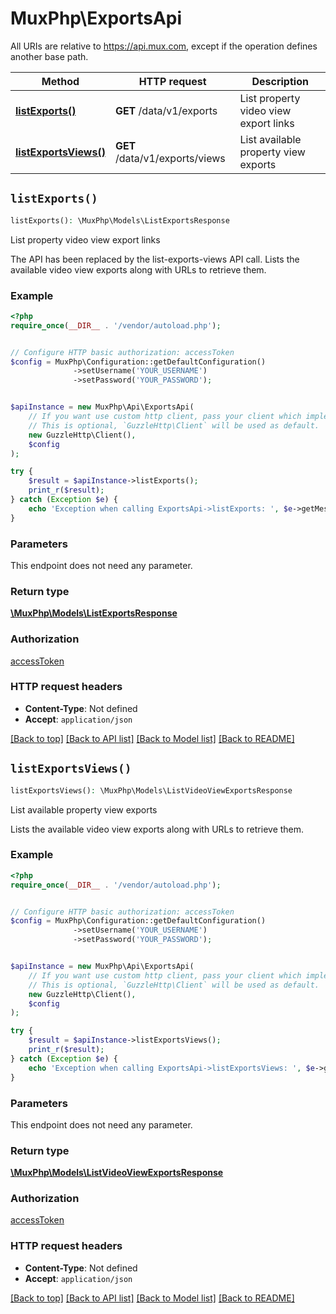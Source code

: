 # MuxPhp\ExportsApi

All URIs are relative to https://api.mux.com, except if the operation defines another base path.

| Method | HTTP request | Description |
| ------------- | ------------- | ------------- |
| [**listExports()**](ExportsApi.md#listExports) | **GET** /data/v1/exports | List property video view export links |
| [**listExportsViews()**](ExportsApi.md#listExportsViews) | **GET** /data/v1/exports/views | List available property view exports |


## `listExports()`

```php
listExports(): \MuxPhp\Models\ListExportsResponse
```

List property video view export links

The API has been replaced by the list-exports-views API call.  Lists the available video view exports along with URLs to retrieve them.

### Example

```php
<?php
require_once(__DIR__ . '/vendor/autoload.php');


// Configure HTTP basic authorization: accessToken
$config = MuxPhp\Configuration::getDefaultConfiguration()
              ->setUsername('YOUR_USERNAME')
              ->setPassword('YOUR_PASSWORD');


$apiInstance = new MuxPhp\Api\ExportsApi(
    // If you want use custom http client, pass your client which implements `GuzzleHttp\ClientInterface`.
    // This is optional, `GuzzleHttp\Client` will be used as default.
    new GuzzleHttp\Client(),
    $config
);

try {
    $result = $apiInstance->listExports();
    print_r($result);
} catch (Exception $e) {
    echo 'Exception when calling ExportsApi->listExports: ', $e->getMessage(), PHP_EOL;
}
```

### Parameters

This endpoint does not need any parameter.

### Return type

[**\MuxPhp\Models\ListExportsResponse**](../Model/ListExportsResponse.md)

### Authorization

[accessToken](../../README.md#accessToken)

### HTTP request headers

- **Content-Type**: Not defined
- **Accept**: `application/json`

[[Back to top]](#) [[Back to API list]](../../README.md#endpoints)
[[Back to Model list]](../../README.md#models)
[[Back to README]](../../README.md)

## `listExportsViews()`

```php
listExportsViews(): \MuxPhp\Models\ListVideoViewExportsResponse
```

List available property view exports

Lists the available video view exports along with URLs to retrieve them.

### Example

```php
<?php
require_once(__DIR__ . '/vendor/autoload.php');


// Configure HTTP basic authorization: accessToken
$config = MuxPhp\Configuration::getDefaultConfiguration()
              ->setUsername('YOUR_USERNAME')
              ->setPassword('YOUR_PASSWORD');


$apiInstance = new MuxPhp\Api\ExportsApi(
    // If you want use custom http client, pass your client which implements `GuzzleHttp\ClientInterface`.
    // This is optional, `GuzzleHttp\Client` will be used as default.
    new GuzzleHttp\Client(),
    $config
);

try {
    $result = $apiInstance->listExportsViews();
    print_r($result);
} catch (Exception $e) {
    echo 'Exception when calling ExportsApi->listExportsViews: ', $e->getMessage(), PHP_EOL;
}
```

### Parameters

This endpoint does not need any parameter.

### Return type

[**\MuxPhp\Models\ListVideoViewExportsResponse**](../Model/ListVideoViewExportsResponse.md)

### Authorization

[accessToken](../../README.md#accessToken)

### HTTP request headers

- **Content-Type**: Not defined
- **Accept**: `application/json`

[[Back to top]](#) [[Back to API list]](../../README.md#endpoints)
[[Back to Model list]](../../README.md#models)
[[Back to README]](../../README.md)
